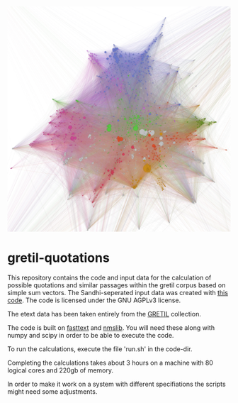![Gretil graph](doc/gretil-small.png)
# gretil-quotations
This repository contains the code and input data for the calculation of possible quotations and similar passages within the gretil corpus based on simple sum vectors. The Sandhi-seperated input data was created with [this code](https://github.com/OliverHellwig/sanskrit/tree/master/papers/2018emnlp).
The code is licensed under the GNU AGPLv3 license.

The etext data has been taken entirely from the [GRETIL](http://gretil.sub.uni-goettingen.de/) collection.

The code is built on [fasttext](https://github.com/facebookresearch/fastText) and [nmslib](https://github.com/nmslib/nmslib). You will need these along with numpy and scipy in order to be able to execute the code.

To run the calculations, execute the file 'run.sh' in the code-dir. 

Completing the calculations takes about 3 hours on a machine with 80 logical cores and 220gb of memory.

In order to make it work on a system with different specifiations the scripts might need some adjustments. 

